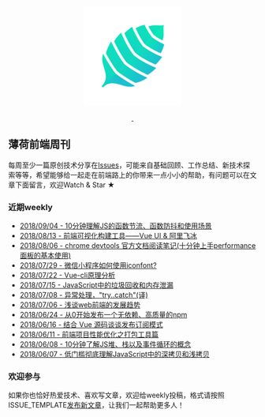 <p align="center">
	<img width="200" height="200" src="assets/img/logo.png" alt="logo">
</p>
<p align="center">
	<a href="https://segmentfault.com/u/boohee">
		<img src="https://img.shields.io/badge/segmentfault-薄荷前端-blue.svg?colorA=419766&colorB=999999" alt="">
	</a>
	<a href="https://juejin.im/user/5b1de502e51d4506cf10bc34">
		<img src="https://img.shields.io/badge/掘金-薄荷前端-blue.svg?colorA=246ff6&colorB=999999" alt="">
	</a>
</p>

## 薄荷前端周刊
每周至少一篇原创技术分享在[Issues](https://github.com/BooheeFE/weekly/issues)，可能来自基础回顾、工作总结、新技术探索等等，希望能够给一起走在前端路上的你带来一点小小的帮助，有问题可以在文章下面留言，欢迎Watch & Star ★

### 近期weekly

- [2018/09/04 - 10分钟理解JS的函数节流、函数防抖和使用场景](https://github.com/BooheeFE/weekly/issues/13)
- [2018/08/13 - 前端可视化构建工具——Vue UI & 阿里飞冰](https://github.com/BooheeFE/weekly/issues/12)
- [2018/08/06 - chrome devtools 官方文档阅读笔记(十分钟上手performance面板的基本使用)](https://github.com/BooheeFE/weekly/issues/11)
- [2018/07/29 - 微信小程序如何使用iconfont?](https://github.com/BooheeFE/weekly/issues/10)
- [2018/07/22 - Vue-cli原理分析](https://github.com/BooheeFE/weekly/issues/9)
- [2018/07/15 - JavaScript中的垃圾回收和内存泄漏](https://github.com/BooheeFE/weekly/issues/8)
- [2018/07/08 - 异常处理，"try..catch"(译)](https://github.com/BooheeFE/weekly/issues/7)
- [2018/07/06 - 浅谈web前端的发展趋势](https://github.com/BooheeFE/weekly/issues/6)
- [2018/06/24 - 从0开始发布一个无依赖、高质量的npm](https://github.com/BooheeFE/weekly/issues/5)
- [2018/06/16 - 结合 Vue 源码谈谈发布订阅模式](https://github.com/BooheeFE/weekly/issues/4)
- [2018/06/11 - 前端项目性能优化之打包工具篇](https://github.com/BooheeFE/weekly/issues/3)
- [2018/06/08 - 10分钟了解JS堆、栈以及事件循环的概念](https://github.com/BooheeFE/weekly/issues/2)
- [2018/06/07 - 低门槛彻底理解JavaScript中的深拷贝和浅拷贝](https://github.com/BooheeFE/weekly/issues/1)

### 欢迎参与
如果你也恰好热爱技术、喜欢写文章，欢迎给weekly投稿，格式请按照ISSUE_TEMPLATE[发布新文章](https://github.com/BooheeFE/weekly/issues/new?template=new+article.md)，让我们一起帮助更多人！
